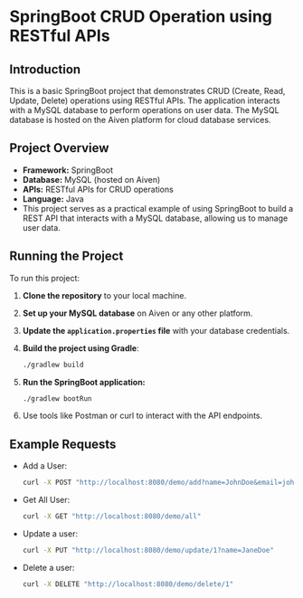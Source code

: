 # SpringBoot CRUD Operation using RESTful APIs

## Introduction
This is a basic SpringBoot project that demonstrates CRUD (Create, Read, Update, Delete) operations using RESTful APIs. The application interacts with a MySQL database to perform operations on user data. The MySQL database is hosted on the Aiven platform for cloud database services.

## Project Overview
- **Framework:** SpringBoot
- **Database:** MySQL (hosted on Aiven)
- **APIs:** RESTful APIs for CRUD operations
- **Language:** Java
- This project serves as a practical example of using SpringBoot to build a REST API that interacts with a MySQL database, allowing us to manage user data.
  
## Running the Project
To run this project:

1. **Clone the repository** to your local machine.

2. **Set up your MySQL database** on Aiven or any other platform.

3. **Update the `application.properties` file** with your database credentials.

4. **Build the project using Gradle**:

   ```bash
   ./gradlew build

5. **Run the SpringBoot application:**
   ```bash
   ./gradlew bootRun
6. Use tools like Postman or curl to interact with the API endpoints.

## Example Requests
- Add a User:
   ```bash
   curl -X POST "http://localhost:8080/demo/add?name=JohnDoe&email=johndoe@example.com"
- Get All User:
  ```bash
  curl -X GET "http://localhost:8080/demo/all"
- Update a user:
  ```bash
  curl -X PUT "http://localhost:8080/demo/update/1?name=JaneDoe"
- Delete a user:
  ```bash
  curl -X DELETE "http://localhost:8080/demo/delete/1"

